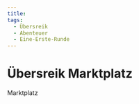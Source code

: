 ```yaml
---
title:
tags:
  - Übersreik
  - Abenteuer
  - Eine-Erste-Runde
---
```

# Übersreik Marktplatz

Marktplatz